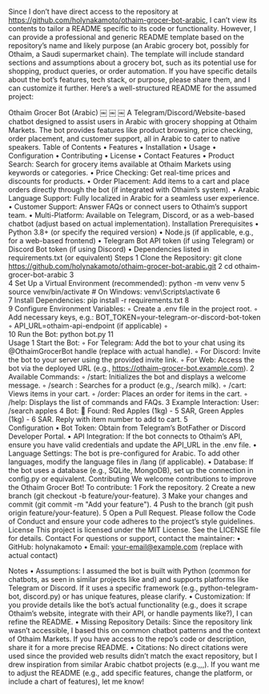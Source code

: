 Since I don’t have direct access to the repository at https://github.com/holynakamoto/othaim-grocer-bot-arabic, I can’t view its contents to tailor a README specific to its code or functionality. However, I can provide a professional and generic README template based on the repository’s name and likely purpose (an Arabic grocery bot, possibly for Othaim, a Saudi supermarket chain). The template will include standard sections and assumptions about a grocery bot, such as its potential use for shopping, product queries, or order automation. If you have specific details about the bot’s features, tech stack, or purpose, please share them, and I can customize it further.
Here’s a well-structured README for the assumed project:

Othaim Grocer Bot (Arabic)
￼ ￼ ￼
A Telegram/Discord/Website-based chatbot designed to assist users in Arabic with grocery shopping at Othaim Markets. The bot provides features like product browsing, price checking, order placement, and customer support, all in Arabic to cater to native speakers.
Table of Contents
	•	Features
	•	Installation
	•	Usage
	•	Configuration
	•	Contributing
	•	License
	•	Contact
Features
	•	Product Search: Search for grocery items available at Othaim Markets using keywords or categories.
	•	Price Checking: Get real-time prices and discounts for products.
	•	Order Placement: Add items to a cart and place orders directly through the bot (if integrated with Othaim’s system).
	•	Arabic Language Support: Fully localized in Arabic for a seamless user experience.
	•	Customer Support: Answer FAQs or connect users to Othaim’s support team.
	•	Multi-Platform: Available on Telegram, Discord, or as a web-based chatbot (adjust based on actual implementation).
Installation
Prerequisites
	•	Python 3.8+ (or specify the required version)
	•	Node.js (if applicable, e.g., for a web-based frontend)
	•	Telegram Bot API token (if using Telegram) or Discord Bot token (if using Discord)
	•	Dependencies listed in requirements.txt (or equivalent)
Steps
	1	Clone the Repository: git clone https://github.com/holynakamoto/othaim-grocer-bot-arabic.git
	2	cd othaim-grocer-bot-arabic
	3	
	4	Set Up a Virtual Environment (recommended): python -m venv venv
	5	source venv/bin/activate  # On Windows: venv\Scripts\activate
	6	
	7	Install Dependencies: pip install -r requirements.txt
	8	
	9	Configure Environment Variables:
	◦	Create a .env file in the project root.
	◦	Add necessary keys, e.g.: BOT_TOKEN=your-telegram-or-discord-bot-token
	◦	API_URL=othaim-api-endpoint (if applicable)
	◦	
	10	Run the Bot: python bot.py
	11	
Usage
	1	Start the Bot:
	◦	For Telegram: Add the bot to your chat using its @OthaimGrocerBot handle (replace with actual handle).
	◦	For Discord: Invite the bot to your server using the provided invite link.
	◦	For Web: Access the bot via the deployed URL (e.g., https://othaim-grocer-bot.example.com).
	2	Available Commands:
	◦	/start: Initializes the bot and displays a welcome message.
	◦	/search : Searches for a product (e.g., /search milk).
	◦	/cart: Views items in your cart.
	◦	/order: Places an order for items in the cart.
	◦	/help: Displays the list of commands and FAQs.
	3	Example Interaction: User: /search apples
	4	Bot: 🍎 Found: Red Apples (1kg) - 5 SAR, Green Apples (1kg) - 6 SAR. Reply with item number to add to cart.
	5	
Configuration
	•	Bot Token: Obtain from Telegram’s BotFather or Discord Developer Portal.
	•	API Integration: If the bot connects to Othaim’s API, ensure you have valid credentials and update the API_URL in the .env file.
	•	Language Settings: The bot is pre-configured for Arabic. To add other languages, modify the language files in /lang (if applicable).
	•	Database: If the bot uses a database (e.g., SQLite, MongoDB), set up the connection in config.py or equivalent.
Contributing
We welcome contributions to improve the Othaim Grocer Bot! To contribute:
	1	Fork the repository.
	2	Create a new branch (git checkout -b feature/your-feature).
	3	Make your changes and commit (git commit -m "Add your feature").
	4	Push to the branch (git push origin feature/your-feature).
	5	Open a Pull Request.
Please follow the Code of Conduct and ensure your code adheres to the project’s style guidelines.
License
This project is licensed under the MIT License. See the LICENSE file for details.
Contact
For questions or support, contact the maintainer:
	•	GitHub: holynakamoto
	•	Email: your-email@example.com (replace with actual contact)

Notes
	•	Assumptions: I assumed the bot is built with Python (common for chatbots, as seen in similar projects like and) and supports platforms like Telegram or Discord. If it uses a specific framework (e.g., python-telegram-bot, discord.py) or has unique features, please clarify.
	•	Customization: If you provide details like the bot’s actual functionality (e.g., does it scrape Othaim’s website, integrate with their API, or handle payments like?), I can refine the README.
	•	Missing Repository Details: Since the repository link wasn’t accessible, I based this on common chatbot patterns and the context of Othaim Markets. If you have access to the repo’s code or description, share it for a more precise README.
	•	Citations: No direct citations were used since the provided web results didn’t match the exact repository, but I drew inspiration from similar Arabic chatbot projects (e.g.,,,).
If you want me to adjust the README (e.g., add specific features, change the platform, or include a chart of features), let me know!
